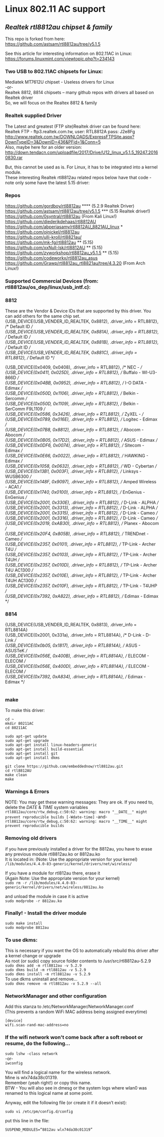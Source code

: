 # Linux 802.11 AC support
## *Realtek rtl8812au chipset & family*
 
This repo is forked from here:  
https://github.com/astsam/rtl8812au/tree/v5.1.5

See this article for interesting information on 802.11AC in Linux:  
https://forums.linuxmint.com/viewtopic.php?t=234143


### Two USB to 802.11AC chipsets for Linux:
Mediatek MT7612U chipset  - Useless drivers for Linux  
-or-  
Realtek 8812, 8814 chipsets – many github repos with drivers all based on Realtek driver  
So, we will focus on the Realtex 8812 & family  

### Realtek supplied Driver
The Latest and greatest  (FTP site)Realtek driver can be found here:  
Realtek FTP - ftp3.realtek.com.tw, user: RTL8812A pass: J2e8Fg  
http://www.realtek.com.tw/DOWNLOADS/ExpressFTPSite.aspx?DownTypeID=3&DownID=436&PFid=1&Conn=5  
Also, maybe here for an older version:  
http://down.tendacn.com/uploadfile/2017/Drive/U12_linux_v5.1.5_19247.20160830.rar  

But, this cannot be used as is.  For Linux, it has to be integrated into a kernel module.  
These interesting Realtek rtl8812au related repos below have that code - note only some have the latest 5.15 driver:  

### Repos
https://github.com/gordboy/rtl8812au  **** (5.2.9 Realtek Driver)  
https://github.com/astsam/rtl8812au/tree/v5.1.5 *** (5.15 Realtek driver!)  
https://github.com/0syntral/rtl8812au (From Kali Linux!)  
https://github.com/diederikdehaas/rtl8812AU  
https://github.com/abperiasamy/rtl8812AU_8821AU_linux *  
https://github.com/ojnickel/rtl8812au  
https://github.com/ulli-kroll/rtl8821au/  
https://github.com/mk-fg/rtl8812au ** (5.15)  
https://github.com/xxNull-lsk/rtl8812AU ** (5.15)  
https://github.com/zyworkshop/rtl8812au_v5.1.5 ** (5.15)  
https://github.com/codeworkx/rtl8812au_asus  
https://github.com/Grawp/rtl8812au_rtl8821au/tree/4.3.20 (From Arch Linux!)  

### Supported Commercial Devices (from: rtl8812au/os_dep/linux/usb_intf.c):  
### 8812
These are the Vendor & Device IDs that are supported by this driver.  You can add others for the same chip set.  
{USB_DEVICE(USB_VENDER_ID_REALTEK, 0x8812), .driver_info = RTL8812}, /* Default ID */  
{USB_DEVICE(USB_VENDER_ID_REALTEK, 0x881A), .driver_info = RTL8812}, /* Default ID */  
{USB_DEVICE(USB_VENDER_ID_REALTEK, 0x881B), .driver_info = RTL8812}, /* Default ID */  
{USB_DEVICE(USB_VENDER_ID_REALTEK, 0x881C), .driver_info = RTL8812}, /* Default ID */  
  
{USB_DEVICE(0x0409, 0x0408), .driver_info = RTL8812}, /* NEC - */  
{USB_DEVICE(0x0411, 0x025D), .driver_info = RTL8812}, /* Buffalo - WI-U3-866D */  
{USB_DEVICE(0x04BB, 0x0952), .driver_info = RTL8812}, /* I-O DATA - Edimax */  
{USB_DEVICE(0x050D, 0x1106), .driver_info = RTL8812}, /* Belkin - Sercomm */  
{USB_DEVICE(0x050D, 0x1109), .driver_info = RTL8812}, /* Belkin - SerComm F9L1109 */  
{USB_DEVICE(0x0586, 0x3426), .driver_info = RTL8812}, /* ZyXEL - */  
{USB_DEVICE(0x0789, 0x016E), .driver_info = RTL8812}, /* Logitec - Edimax */  
{USB_DEVICE(0x07B8, 0x8812), .driver_info = RTL8812}, /* Abocom - Abocom */  
{USB_DEVICE(0x0B05, 0x17D2), .driver_info = RTL8812}, /* ASUS - Edimax */  
{USB_DEVICE(0x0DF6, 0x0074), .driver_info = RTL8812}, /* Sitecom - Edimax */  
{USB_DEVICE(0x0E66, 0x0022), .driver_info = RTL8812}, /* HAWKING - Edimax */  
{USB_DEVICE(0x1058, 0x0632), .driver_info = RTL8812}, /* WD - Cybertan */  
{USB_DEVICE(0x13B1, 0x003F), .driver_info = RTL8812}, /* Linksys - WUSB6300 */  
{USB_DEVICE(0x148F, 0x9097), .driver_info = RTL8812}, /* Amped Wireless - ACA1 */  
{USB_DEVICE(0x1740, 0x0100), .driver_info = RTL8812}, /* EnGenius - EnGenius */  
{USB_DEVICE(0x2001, 0x330E), .driver_info = RTL8812}, /* D-Link - ALPHA */  
{USB_DEVICE(0x2001, 0x3313), .driver_info = RTL8812}, /* D-Link - ALPHA */  
{USB_DEVICE(0x2001, 0x3315), .driver_info = RTL8812}, /* D-Link - Cameo */  
{USB_DEVICE(0x2001, 0x3316), .driver_info = RTL8812}, /* D-Link - Cameo */  
{USB_DEVICE(0x2019, 0xAB30), .driver_info = RTL8812}, /* Planex - Abocom */  
{USB_DEVICE(0x20F4, 0x805B), .driver_info = RTL8812}, /* TRENDnet - Cameo */  
{USB_DEVICE(0x2357, 0x0101), .driver_info = RTL8812}, /* TP-Link - Archer T4U */  
{USB_DEVICE(0x2357, 0x0103), .driver_info = RTL8812}, /* TP-Link - Archer T4UH */  
{USB_DEVICE(0x2357, 0x010D), .driver_info = RTL8812}, /* TP-Link - Archer T4U AC1300 */  
{USB_DEVICE(0x2357, 0x010E), .driver_info = RTL8812}, /* TP-Link - Archer T4UH AC1300 */  
{USB_DEVICE(0x2357, 0x010F), .driver_info = RTL8812}, /* TP-Link - T4UHP */  
{USB_DEVICE(0x7392, 0xA822), .driver_info = RTL8812}, /* Edimax - Edimax */  

### 8814  
{USB_DEVICE(USB_VENDER_ID_REALTEK, 0x8813), .driver_info = RTL8814A}  
{USB_DEVICE(0x2001, 0x331a), .driver_info = RTL8814A}, /* D-Link - D-Link */  
{USB_DEVICE(0x0b05, 0x1817), .driver_info = RTL8814A}, /* ASUS - ASUSTeK */  
{USB_DEVICE(0x056E, 0x400B), .driver_info = RTL8814A}, /* ELECOM - ELECOM */  
{USB_DEVICE(0x056E, 0x400D), .driver_info = RTL8814A}, /* ELECOM - ELECOM */  
{USB_DEVICE(0x7392, 0xA834), .driver_info = RTL8814A}, /* Edimax - Edimax */  
#  

### make  
To make this driver:  
```
cd ~  
mkdir 80211AC  
cd 80211AC  
```
```
sudo apt-get update  
sudo apt-get upgrade  
sudo apt-get install linux-headers-generic  
sudo apt-get install build-essential  
sudo apt-get install git  
sudo apt-get install dkms  
```
```
git clone https://github.com/embeddednow/rtl8812au.git  
cd rtl8812AU  
make clean  
make  
```
### Warnings & Errors
NOTE: You may get these warning messages:  They are ok.  If you need to, delete the _DATE_ & _TIME_ system variables  
`rtl8812au/core/rtw_debug.c:50:62: warning: macro "__DATE__" might prevent reproducible builds [-Wdate-time]`
-and-  
`rtl8812au/core/rtw_debug.c:50:62: warning: macro "__TIME__" might prevent reproducible builds`

### Removing old drivers
if you have previously installed a driver for the 8812au, you have to erase any previous module rtl8812au.ko or 8812au.ko  
It is located in: (Note: Use the appropriate version for your kernel)  
`/lib/modules/4.4.0-83-generic/kernel/drivers/net/wireless/`

If you have a module for rtl812au there, erase it  
(Again Note: Use the appropriate version for your kernel)  
`sudo rm -r /lib/modules/4.4.0-83-generic/kernel/drivers/net/wireless/8812au.ko`

and unload the module in case it is active  
`sudo modprobe -r 8812au.ko`

### Finally! - Install the driver module  
`sudo make install`  
`sudo modprobe 8812au`  

### To use dkms:  
This is necessary if you want the OS to automatically rebuild this driver after a kernel change or upgrade  
As root (or sudo) copy source folder contents to /usr/src/rtl8812au-5.2.9  
`sudo dkms add -m rtl8812au -v 5.2.9`  
`sudo dkms build -m rtl8812au -v 5.2.9`  
`sudo dkms install -m rtl8812au -v 5.2.9`  
To use dkms uninstall and remove...  
`sudo dkms remove -m rtl8812au -v 5.2.9 --all`  

### NetworkManager and other configuration  
Add this stanza to /etc/NetworkManager/NetworkManager.conf  
(This prevents a random WiFi MAC address being assigned everytime)  

`[device]`  
`wifi.scan-rand-mac-address=no`  

### If the wifi network won't come back after a soft reboot or resume, do the following...  
`sudo lshw -class network`  
-or-  
`iwconfig`  

You will find a logical name for the wireless network.  
Mine is wlx74da38c01319.  
Remember (yeah right!) or copy this name.  
BTW - You will also see in dmesg or the system logs where wlan0 was renamed to this logical name at some point.  

Anyway, edit the following file (or create it if it doesn’t exist):  

`sudo vi /etc/pm/config.d/config`  

put this line in the file:  

`SUSPEND_MODULES=“8812au wlx74da38c01319”`  

